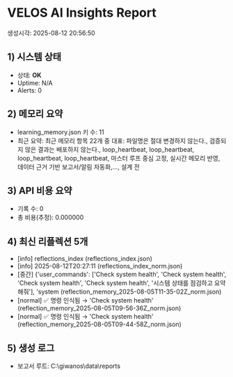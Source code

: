 ﻿# VELOS AI Insights Report
생성시각: 2025-08-12 20:56:50

## 1) 시스템 상태
- 상태: **OK**
- Uptime: N/A
- Alerts: 0

## 2) 메모리 요약
- learning_memory.json 키 수: 11
- 최근 요약: 최근 메모리 항목 22개 중 대표: 파일명은 절대 변경하지 않는다., 검증되지 않은 결과는 배포하지 않는다., loop_heartbeat, loop_heartbeat, loop_heartbeat, loop_heartbeat, 마스터 루프 중심 고정, 실시간 메모리 반영, 데이터 근거 기반 보고서/알림 자동화,…, 설계 전

## 3) API 비용 요약
- 기록 수: 0
- 총 비용(추정): 0.000000

## 4) 최신 리플렉션 5개
- [info] reflections_index (reflections_index.json)
- [info] 2025-08-12T20:27:11 (reflections_index_norm.json)
- [중간] {'user_commands': ['Check system health', 'Check system health', 'Check system health', 'Check system health', '시스템 상태를 점검하고 요약해줘'], 'system (reflection_memory_2025-08-05T11-35-02Z_norm.json)
- [normal] ✅ 명령 인식됨 → 'Check system health' (reflection_memory_2025-08-05T09-56-36Z_norm.json)
- [normal] ✅ 명령 인식됨 → 'Check system health' (reflection_memory_2025-08-05T09-44-58Z_norm.json)

## 5) 생성 로그
- 보고서 루트: C:\giwanos\data\reports


